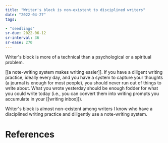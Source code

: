 ```yaml
---
title: "Writer's block is non-existent to disciplined writers"
date: "2022-04-27"
tags:

- "seedlings"
sr-due: 2022-06-12
sr-interval: 36
sr-ease: 270
---
```


Writer's block is more of a technical than a psychological or a spiritual problem.

[[a note-writing system makes writing easier]]. If you have a diligent writing practice, ideally every day, and you have a system to capture your thoughts (a journal is enough for most people), you should never run out of things to write about. What you wrote yesterday should be enough fodder for what you could write today (i.e., you can convert them into writing prompts you accumulate in your [[writing inbox]]).

Writer's block is almost non-existent among writers I know who have a disciplined writing practice and diligently use a note-writing system.

# References
